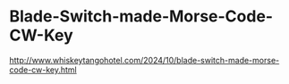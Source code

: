 # Blade-Switch-made-Morse-Code-CW-Key

http://www.whiskeytangohotel.com/2024/10/blade-switch-made-morse-code-cw-key.html
